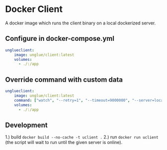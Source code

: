 # Docker Client

A docker image which runs the client binary on a local dockerized server.

## Configure in docker-compose.yml

```yml
unglueclient:
    image: unglue/client:latest
    volumes:
      - ./:/app
```

## Override command with custom data

```yml
unglueclient:
    image: unglue/client:latest
    command: ["watch", "--retry=1", "--timeout=9000000", "--server=localhost:3000"]
    volumes:
      - ./:/app
```

## Development

1.) build `docker build --no-cache -t uclient .`
2.) run `docker run uclient` (the script will wait to run until the given server is online).
